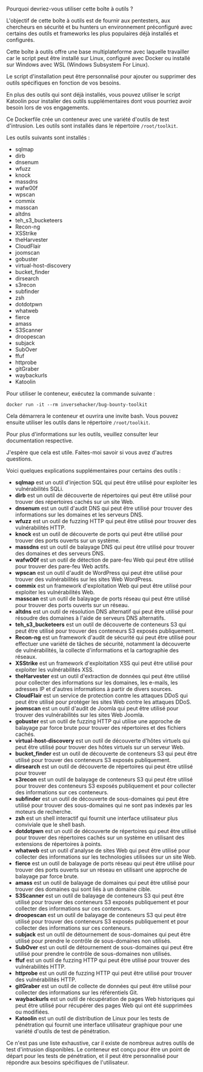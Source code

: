 
Pourquoi devriez-vous utiliser cette boîte à outils ?

L'objectif de cette boîte à outils est de fournir aux pentesters, aux chercheurs en sécurité et bu hunters un environnement préconfiguré avec certains des outils et frameworks les plus populaires déjà installés et configurés.

Cette boîte à outils offre une base multiplateforme avec laquelle travailler car le script peut être installé sur Linux, configuré avec Docker ou installé sur Windows avec WSL (Windows Subsystem For Linux).

Le script d'installation peut être personnalisé pour ajouter ou supprimer des outils spécifiques en fonction de vos besoins.

En plus des outils qui sont déjà installés, vous pouvez utiliser le script Katoolin pour installer des outils supplémentaires dont vous pourriez avoir besoin lors de vos engagements.

Ce Dockerfile crée un conteneur avec une variété d'outils de test d'intrusion. Les outils sont installés dans le répertoire `/root/toolkit`.

Les outils suivants sont installés :

* sqlmap
* dirb
* dnsenum
* wfuzz
* knock
* massdns
* wafw00f
* wpscan
* commix
* masscan
* altdns
* teh_s3_bucketeers
* Recon-ng
* XSStrike
* theHarvester
* CloudFlair
* joomscan
* gobuster
* virtual-host-discovery
* bucket_finder
* dirsearch
* s3recon
* subfinder
* zsh
* dotdotpwn
* whatweb
* fierce
* amass
* S3Scanner
* droopescan
* subjack
* SubOver
* ffuf
* httprobe
* gitGraber
* waybackurls
* Katoolin

Pour utiliser le conteneur, exécutez la commande suivante :

```
docker run -it --rm inversehacker/bug-bounty-toolkit
```

Cela démarrera le conteneur et ouvrira une invite bash. Vous pouvez ensuite utiliser les outils dans le répertoire `/root/toolkit`.

Pour plus d'informations sur les outils, veuillez consulter leur documentation respective.

J'espère que cela est utile. Faites-moi savoir si vous avez d'autres questions.


Voici quelques explications supplémentaires pour certains des outils :

* **sqlmap** est un outil d'injection SQL qui peut être utilisé pour exploiter les vulnérabilités SQLi.
* **dirb** est un outil de découverte de répertoires qui peut être utilisé pour trouver des répertoires cachés sur un site Web.
* **dnsenum** est un outil d'audit DNS qui peut être utilisé pour trouver des informations sur les domaines et les serveurs DNS.
* **wfuzz** est un outil de fuzzing HTTP qui peut être utilisé pour trouver des vulnérabilités HTTP.
* **knock** est un outil de découverte de ports qui peut être utilisé pour trouver des ports ouverts sur un système.
* **massdns** est un outil de balayage DNS qui peut être utilisé pour trouver des domaines et des serveurs DNS.
* **wafw00f** est un outil de détection de pare-feu Web qui peut être utilisé pour trouver des pare-feu Web actifs.
* **wpscan** est un outil d'audit de WordPress qui peut être utilisé pour trouver des vulnérabilités sur les sites Web WordPress.
* **commix** est un framework d'exploitation Web qui peut être utilisé pour exploiter les vulnérabilités Web.
* **masscan** est un outil de balayage de ports réseau qui peut être utilisé pour trouver des ports ouverts sur un réseau.
* **altdns** est un outil de résolution DNS alternatif qui peut être utilisé pour résoudre des domaines à l'aide de serveurs DNS alternatifs.
* **teh_s3_bucketeers** est un outil de découverte de conteneurs S3 qui peut être utilisé pour trouver des conteneurs S3 exposés publiquement.
* **Recon-ng** est un framework d'audit de sécurité qui peut être utilisé pour effectuer une variété de tâches de sécurité, notamment la découverte de vulnérabilités, la collecte d'informations et la cartographie des réseaux.
* **XSStrike** est un framework d'exploitation XSS qui peut être utilisé pour exploiter les vulnérabilités XSS.
* **theHarvester** est un outil d'extraction de données qui peut être utilisé pour collecter des informations sur les domaines, les e-mails, les adresses IP et d'autres informations à partir de divers sources.
* **CloudFlair** est un service de protection contre les attaques DDoS qui peut être utilisé pour protéger les sites Web contre les attaques DDoS.
* **joomscan** est un outil d'audit de Joomla qui peut être utilisé pour trouver des vulnérabilités sur les sites Web Joomla.
* **gobuster** est un outil de fuzzing HTTP qui utilise une approche de balayage par force brute pour trouver des répertoires et des fichiers cachés.
* **virtual-host-discovery** est un outil de découverte d'hôtes virtuels qui peut être utilisé pour trouver des hôtes virtuels sur un serveur Web.
* **bucket_finder** est un outil de découverte de conteneurs S3 qui peut être utilisé pour trouver des conteneurs S3 exposés publiquement.
* **dirsearch** est un outil de découverte de répertoires qui peut être utilisé pour trouver
* **s3recon** est un outil de balayage de conteneurs S3 qui peut être utilisé pour trouver des conteneurs S3 exposés publiquement et pour collecter des informations sur ces conteneurs.
* **subfinder** est un outil de découverte de sous-domaines qui peut être utilisé pour trouver des sous-domaines qui ne sont pas indexés par les moteurs de recherche.
* **zsh** est un shell interactif qui fournit une interface utilisateur plus conviviale que le shell bash.
* **dotdotpwn** est un outil de découverte de répertoires qui peut être utilisé pour trouver des répertoires cachés sur un système en utilisant des extensions de répertoires à points.
* **whatweb** est un outil d'analyse de sites Web qui peut être utilisé pour collecter des informations sur les technologies utilisées sur un site Web.
* **fierce** est un outil de balayage de ports réseau qui peut être utilisé pour trouver des ports ouverts sur un réseau en utilisant une approche de balayage par force brute.
* **amass** est un outil de balayage de domaines qui peut être utilisé pour trouver des domaines qui sont liés à un domaine cible.
* **S3Scanner** est un outil de balayage de conteneurs S3 qui peut être utilisé pour trouver des conteneurs S3 exposés publiquement et pour collecter des informations sur ces conteneurs.
* **droopescan** est un outil de balayage de conteneurs S3 qui peut être utilisé pour trouver des conteneurs S3 exposés publiquement et pour collecter des informations sur ces conteneurs.
* **subjack** est un outil de détournement de sous-domaines qui peut être utilisé pour prendre le contrôle de sous-domaines non utilisés.
* **SubOver** est un outil de détournement de sous-domaines qui peut être utilisé pour prendre le contrôle de sous-domaines non utilisés.
* **ffuf** est un outil de fuzzing HTTP qui peut être utilisé pour trouver des vulnérabilités HTTP.
* **httprobe** est un outil de fuzzing HTTP qui peut être utilisé pour trouver des vulnérabilités HTTP.
* **gitGraber** est un outil de collecte de données qui peut être utilisé pour collecter des informations sur les référentiels Git.
* **waybackurls** est un outil de récupération de pages Web historiques qui peut être utilisé pour récupérer des pages Web qui ont été supprimées ou modifiées.
* **Katoolin** est un outil de distribution de Linux pour les tests de pénétration qui fournit une interface utilisateur graphique pour une variété d'outils de test de pénétration.

Ce n'est pas une liste exhaustive, car il existe de nombreux autres outils de test d'intrusion disponibles. Le conteneur est conçu pour être un point de départ pour les tests de pénétration, et il peut être personnalisé pour répondre aux besoins spécifiques de l'utilisateur.
